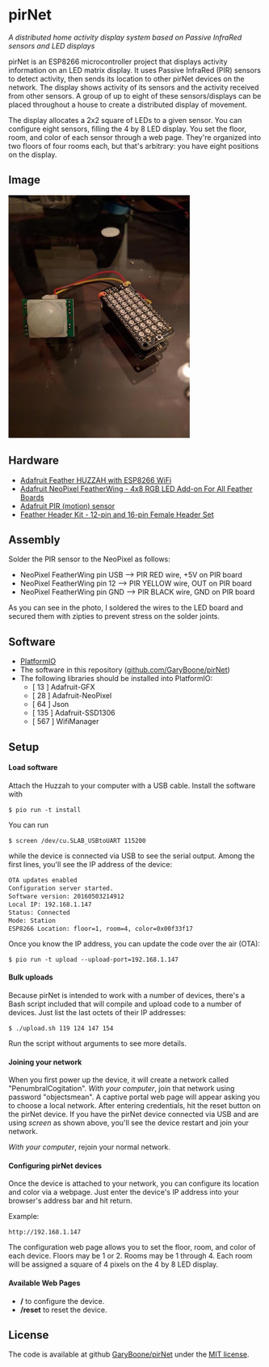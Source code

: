 # pirNet

_A distributed home activity display system based on Passive InfraRed sensors and LED displays_

pirNet is an ESP8266 microcontroller project that displays activity information on an LED matrix display. It uses Passive InfraRed (PIR) sensors to detect activity, then sends its location to other pirNet devices on the network. The display shows activity of its sensors and the activity received from other sensors. A group of up to eight of these sensors/displays can be placed throughout a house to create a distributed display of movement.

The display allocates a 2x2 square of LEDs to a given sensor. You can configure eight sensors, filling the 4 by 8 LED display. You set the floor, room, and color of each sensor through a web page. They're organized into two floors of four rooms each, but that's arbitrary: you have eight positions on the display.

## Image
![pirNet Assembled](imgs/pirNet.jpg)

## Hardware

* [Adafruit Feather HUZZAH with ESP8266 WiFi](https://www.adafruit.com/products/2821)
* [Adafruit NeoPixel FeatherWing - 4x8 RGB LED Add-on For All Feather Boards](https://www.adafruit.com/products/2945)
* [Adafruit PIR (motion) sensor](https://www.adafruit.com/products/189)
* [Feather Header Kit - 12-pin and 16-pin Female Header Set](https://www.adafruit.com/products/2886)


## Assembly
Solder the PIR sensor to the NeoPixel as follows:

* NeoPixel FeatherWing pin USB --> PIR RED wire, +5V on PIR board
* NeoPixel FeatherWing pin 12 --> PIR YELLOW wire, OUT on PIR board
* NeoPixel FeatherWing pin GND --> PIR BLACK wire, GND on PIR board

As you can see in the photo, I soldered the wires to the LED board and secured them with zipties to prevent stress on the solder joints.

## Software
* [PlatformIO](http://platformio.org/)
* The software in this repository ([github.com/GaryBoone/pirNet](https://github.com/GaryBoone/pirNet))
* The following libraries should be installed into PlatformIO:
  * [ 13  ] Adafruit-GFX
  * [ 28  ] Adafruit-NeoPixel
  * [ 64  ] Json
  * [ 135 ] Adafruit-SSD1306
  * [ 567 ] WifiManager

## Setup

#### Load software

Attach the Huzzah to your computer with a USB cable. Install the software with 

    $ pio run -t install

You can run

    $ screen /dev/cu.SLAB_USBtoUART 115200

while the device is connected via USB to see the serial output. Among the first lines, you'll see the IP address of the device:

    OTA updates enabled
    Configuration server started.
    Software version: 20160503214912
    Local IP: 192.168.1.147
    Status: Connected
    Mode: Station
    ESP8266 Location: floor=1, room=4, color=0x00f33f17

Once you know the IP address, you can update the code over the air (OTA):

    $ pio run -t upload --upload-port=192.168.1.147
    
#### Bulk uploads

Because pirNet is intended to work with a number of devices, there's a Bash script included that will compile and upload code to a number of devices. Just list the last octets of their IP addresses:

    $ ./upload.sh 119 124 147 154

Run the script without arguments to see more details.

#### Joining your network

When you first power up the device, it will create a network called "PenumbralCogitation". _With your computer_, join that network using password "objectsmean". A captive portal web page will appear asking you to choose a local network. After entering credentials, hit the reset button on the pirNet device. If you have the pirNet device connected via USB and are using _screen_ as shown above, you'll see the device restart and join your network.

_With your computer_, rejoin your normal network. 

#### Configuring pirNet devices

Once the device is attached to your network, you can configure its location and color via a webpage. Just enter the device's IP address into your browser's address bar and hit return.

Example:

    http://192.168.1.147

The configuration web page allows you to set the floor, room, and color of each device. Floors may be 1 or 2. Rooms may be 1 through 4. Each room will be assigned a square of 4 pixels on the 4 by 8 LED display. 


#### Available Web Pages

* __/__ to configure the device.
* __/reset__ to reset the device.



## License ##
The code is available at github [GaryBoone/pirNet](https://github.com/GaryBoone/pirNet) under the [MIT license](http://opensource.org/licenses/mit-license.php).